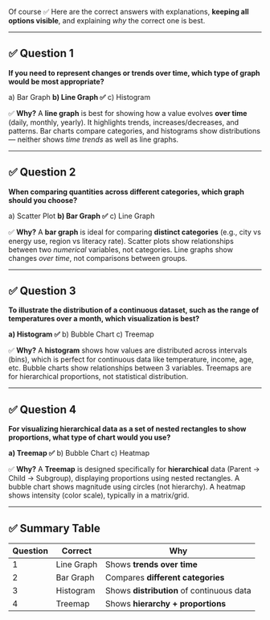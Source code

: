 Of course ✅
Here are the correct answers with explanations, **keeping all options visible**, and explaining *why* the correct one is best.

---

## ✅ Question 1

**If you need to represent changes or trends over time, which type of graph would be most appropriate?**

a) Bar Graph
**b) Line Graph ✅**
c) Histogram

✅ **Why?**
A **line graph** is best for showing how a value evolves **over time** (daily, monthly, yearly). It highlights trends, increases/decreases, and patterns.
Bar charts compare categories, and histograms show distributions — neither shows *time trends* as well as line graphs.

---

## ✅ Question 2

**When comparing quantities across different categories, which graph should you choose?**

a) Scatter Plot
**b) Bar Graph ✅**
c) Line Graph

✅ **Why?**
A **bar graph** is ideal for comparing **distinct categories** (e.g., city vs energy use, region vs literacy rate).
Scatter plots show relationships between two *numerical* variables, not categories.
Line graphs show changes *over time*, not comparisons between groups.

---

## ✅ Question 3

**To illustrate the distribution of a continuous dataset, such as the range of temperatures over a month, which visualization is best?**

**a) Histogram ✅**
b) Bubble Chart
c) Treemap

✅ **Why?**
A **histogram** shows how values are distributed across intervals (bins), which is perfect for continuous data like temperature, income, age, etc.
Bubble charts show relationships between 3 variables.
Treemaps are for hierarchical proportions, not statistical distribution.

---

## ✅ Question 4

**For visualizing hierarchical data as a set of nested rectangles to show proportions, what type of chart would you use?**

**a) Treemap ✅**
b) Bubble Chart
c) Heatmap

✅ **Why?**
A **Treemap** is designed specifically for **hierarchical** data (Parent → Child → Subgroup), displaying proportions using nested rectangles.
A bubble chart shows magnitude using circles (not hierarchy).
A heatmap shows intensity (color scale), typically in a matrix/grid.

---

## ✅ Summary Table

| Question | Correct    | Why                                       |
| -------- | ---------- | ----------------------------------------- |
| 1        | Line Graph | Shows **trends over time**                |
| 2        | Bar Graph  | Compares **different categories**         |
| 3        | Histogram  | Shows **distribution** of continuous data |
| 4        | Treemap    | Shows **hierarchy + proportions**         |
